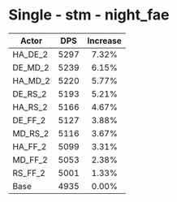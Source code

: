 # Single - stm - night_fae
| Actor | DPS | Increase |
|---|:---:|:---:|
|HA_DE_2|5297|7.32%|
|DE_MD_2|5239|6.15%|
|HA_MD_2|5220|5.77%|
|DE_RS_2|5193|5.21%|
|HA_RS_2|5166|4.67%|
|DE_FF_2|5127|3.88%|
|MD_RS_2|5116|3.67%|
|HA_FF_2|5099|3.31%|
|MD_FF_2|5053|2.38%|
|RS_FF_2|5001|1.33%|
|Base|4935|0.00%|
